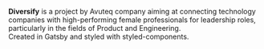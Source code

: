 <strong>Diversify</strong> is a project by Avuteq company aiming at connecting technology companies with high-performing female professionals for leadership roles, particularly in the fields of Product and Engineering.
<br>
Created in Gatsby and styled with styled-components.
